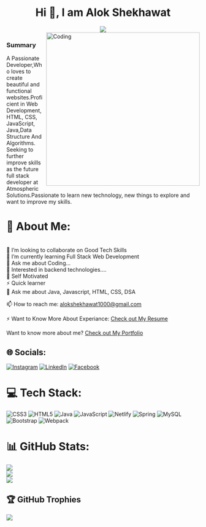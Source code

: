 <h1 align="center">Hi 👋, I am Alok Shekhawat</h1>
<div align="center">
 <img src="https://readme-typing-svg.herokuapp.com/?lines=Full+Stack+Developer;Java+Backend+Developer;Web+Developer;Quick+learner;Self+Motivated&color=teal&center=true" />
</div>

<img align="right" alt="Coding" width="400" src="https://user-images.githubusercontent.com/102204260/192700068-98ad5312-13c4-49ba-bc0a-d3de1fb9d5fb.gif">

### Summary
A Passionate Developer,Who loves to create beautiful and functional websites.Proficient in Web Development, HTML, CSS, JavaScript, Java,Data Structure And Algorithms. Seeking to further improve skills as the future full stack developer at Atmospheric Solutions.Passionate to learn new technology, new things to explore and want to improve my skills.


# 💫 About Me:
<br>
👯 I’m looking to collaborate on Good Tech Skills<br>
🌱 I’m currently learning Full Stack Web Development<br>
💬 Ask me about Coding...<br>
👯 Interested in backend technologies....<br>
👯 Self Motivated<br>
⚡ Quick learner<br>
💬 Ask me about Java, Javascript, HTML, CSS, DSA<br>

📫 How to reach me: alokshekhawat1000@gmail.com <br>

⚡ Want to Know More About Experiance: [Check out My Resume](https://drive.google.com/file/d/1J79f-8ipQ356c5GNFfR97zW4lHiGXUvp/view?usp=sharing)<br>

Want to know more about me? [Check out My Portfolio](https://aloks31.github.io/)

## 🌐 Socials:
[![Instagram](https://img.shields.io/badge/Instagram-%23E4405F.svg?logo=Instagram&logoColor=white)](https://www.instagram.com/alok_shekhawat/?next=%2F/)
[![LinkedIn](https://img.shields.io/badge/LinkedIn-%230077B5.svg?logo=linkedin&logoColor=white)](https://www.linkedin.com/in/alok-shekhawat-496536236/) 
[![Facebook](https://img.shields.io/badge/Facebook-%230077B5.svg?logo=facebook&logoColor=white)](https://www.facebook.com/alok.shekhawat.3/) 

# 💻 Tech Stack:
![CSS3](https://img.shields.io/badge/css3-%231572B6.svg?style=for-the-badge&logo=css3&logoColor=white) ![HTML5](https://img.shields.io/badge/html5-%23E34F26.svg?style=for-the-badge&logo=html5&logoColor=white) ![Java](https://img.shields.io/badge/java-%23ED8B00.svg?style=for-the-badge&logo=java&logoColor=white) ![JavaScript](https://img.shields.io/badge/javascript-%23323330.svg?style=for-the-badge&logo=javascript&logoColor=%23F7DF1E) ![Netlify](https://img.shields.io/badge/netlify-%23000000.svg?style=for-the-badge&logo=netlify&logoColor=#00C7B7) ![Spring](https://img.shields.io/badge/spring-%236DB33F.svg?style=for-the-badge&logo=spring&logoColor=white) ![MySQL](https://img.shields.io/badge/mysql-%2300f.svg?style=for-the-badge&logo=mysql&logoColor=white) ![Bootstrap](https://img.shields.io/badge/bootstrap-%23563D7C.svg?style=for-the-badge&logo=bootstrap&logoColor=white) ![Webpack](https://img.shields.io/badge/webpack-%238DD6F9.svg?style=for-the-badge&logo=webpack&logoColor=black)
# 📊 GitHub Stats:
![](https://github-readme-stats.vercel.app/api?username=aloks31&theme=radical&hide_border=false&include_all_commits=true&count_private=true)<br/>
![](https://github-readme-streak-stats.herokuapp.com/?user=aloks31&theme=radical&hide_border=false)<br/>
![](https://github-readme-stats.vercel.app/api/top-langs/?username=aloks31&theme=radical&hide_border=false&include_all_commits=true&count_private=true&layout=compact)

## 🏆 GitHub Trophies
![](https://github-profile-trophy.vercel.app/?username=aloks31&theme=radical&no-frame=false&no-bg=false&margin-w=4)
